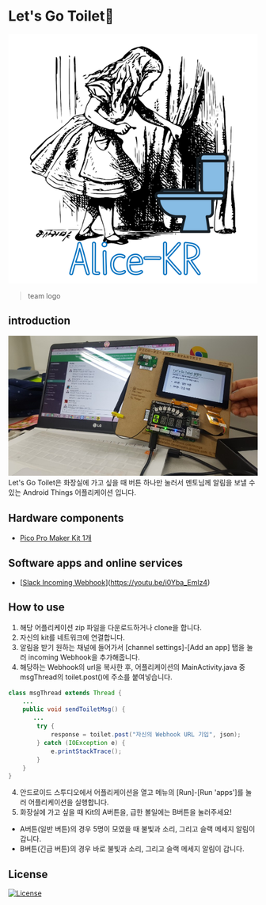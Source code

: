 # Let's Go Toilet🚽
<p align=center>
<img src="logo-white.png" />
</p>

> team logo

## introduction
![Let's Go Toilet application demonstration](DemoImage.jpeg)
Let's Go Toilet은 화장실에 가고 싶을 때 버튼 하나만 눌러서 멘토님께 알림을 보낼 수 있는 Android Things 어플리케이션 입니다.

## Hardware components
- [Pico Pro Maker Kit 1개](https://developer.android.com/things/hardware/imx7d-kit.html#unbox)

## Software apps and online services
- [[Slack Incoming Webhook](https://api.slack.com/incoming-webhooks)](https://youtu.be/i0Yba_Emlz4)

## How to use
1. 해당 어플리케이션 zip 파일을 다운로드하거나 clone을 합니다.
2. 자신의 kit를 네트워크에 연결합니다.
3. 알림을 받기 원하는 채널에 들어가서 [channel settings]-[Add an app] 탭을 눌러 incoming Webhook을 추가해줍니다.
4. 해당하는 Webhook의 url을 복사한 후, 어플리케이션의 MainActivity.java 중 msgThread의 toilet.post()에 주소를 붙여넣습니다.
```java
class msgThread extends Thread {
    ...
    public void sendToiletMsg() {
       ...
        try {
            response = toilet.post("자신의 Webhook URL 기입", json);
        } catch (IOException e) {
            e.printStackTrace();
        }
    }
}
```
4. 안드로이드 스투디오에서 어플리케이션을 열고 메뉴의 [Run]-[Run 'apps']를 눌러 어플리케이션을 실행합니다.
5. 화장실에 가고 싶을 때 Kit의 A버튼을, 급한 볼일에는 B버튼을 눌러주세요!
- A버튼(일반 버튼)의 경우 5명이 모였을 때 불빛과 소리, 그리고 슬랙 메세지 알림이 갑니다.
- B버튼(긴급 버튼)의 경우 바로 불빛과 소리, 그리고 슬랙 메세지 알림이 갑니다.

## License
[![License](https://img.shields.io/badge/License-Apache%202.0-blue.svg)](https://opensource.org/licenses/Apache-2.0)
